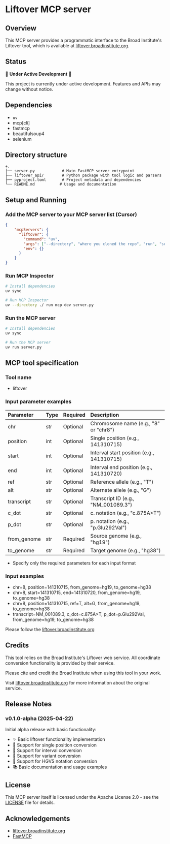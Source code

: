 # Liftover MCP server

## Overview

This MCP server provides a programmatic interface to the Broad Institute's Liftover tool, which is available at [liftover.broadinstitute.org](https://liftover.broadinstitute.org/).

## Status

🚧 **Under Active Development** 🚧

This project is currently under active development. Features and APIs may change without notice.

## Dependencies

- `uv`
- mcp[cli]
- fastmcp
- beautifulsoup4
- selenium

## Directory structure

```
+.
├── server.py            # Main FastMCP server entrypoint
├── liftover_api/        # Python package with tool logic and parsers
├── pyproject.toml       # Project metadata and dependencies
└── README.md           # Usage and documentation
```

## Setup and Running

### Add the MCP server to your MCP server list (Cursor)

```json
{
    "mcpServers": {
      "liftover": {
        "command": "uv",
        "args": ["--directory", "where you cloned the repo", "run", "server.py"],
        "env": {}
      }
    }
}
```

### Run MCP Inspector

```bash
# Install dependencies
uv sync

# Run MCP Inspector
uv --directory ./ run mcp dev server.py
```

### Run the MCP server

```bash
# Install dependencies
uv sync

# Run the MCP server
uv run server.py
```

## MCP tool specification

### Tool name

- liftover

### Input parameter examples

| Parameter | Type | Required | Description |
|:-------------|:-----|:-----|:-----|
| chr          | str  | Optional    | Chromosome name (e.g., "8" or "chr8") |
| position     | int  | Optional    | Single position (e.g., 141310715) |
| start        | int  | Optional    | Interval start position (e.g., 141310715) |
| end          | int  | Optional    | Interval end position (e.g., 141310720) |
| ref          | str  | Optional    | Reference allele (e.g., "T") |
| alt          | str  | Optional    | Alternate allele (e.g., "G") |
| transcript   | str  | Optional    | Transcript ID (e.g., "NM_001089.3") |
| c_dot        | str  | Optional    | c. notation (e.g., "c.875A>T") |
| p_dot        | str  | Optional    | p. notation (e.g., "p.Glu292Val") |
| from_genome  | str  | Required    | Source genome (e.g., "hg19") |
| to_genome    | str  | Required    | Target genome (e.g., "hg38") |

- Specify only the required parameters for each input format

### Input examples

- chr=8, position=141310715, from_genome=hg19, to_genome=hg38
- chr=8, start=141310715, end=141310720, from_genome=hg19, to_genome=hg38
- chr=8, position=141310715, ref=T, alt=G, from_genome=hg19, to_genome=hg38
- transcript=NM_001089.3, c_dot=c.875A>T, p_dot=p.Glu292Val, from_genome=hg19, to_genome=hg38

Please follow the [liftover.broadinstitute.org](https://liftover.broadinstitute.org/)

## Credits

This tool relies on the Broad Institute's Liftover web service. All coordinate conversion functionality is provided by their service.

Please cite and credit the Broad Institute when using this tool in your work.

Visit [liftover.broadinstitute.org](https://liftover.broadinstitute.org/) for more information about the original service.

## Release Notes

### v0.1.0-alpha (2025-04-22)

Initial alpha release with basic functionality:
- ✨ Basic liftover functionality implementation
- 🎯 Support for single position conversion
- 🎯 Support for interval conversion
- 🎯 Support for variant conversion
- 🎯 Support for HGVS notation conversion
- 📚 Basic documentation and usage examples

## License

This MCP server itself is licensed under the Apache License 2.0 - see the [LICENSE](LICENSE) file for details.

## Acknowledgements

- [liftover.broadinstitute.org](https://liftover.broadinstitute.org/)
- [FastMCP](https://github.com/jlowin/fastmcp)